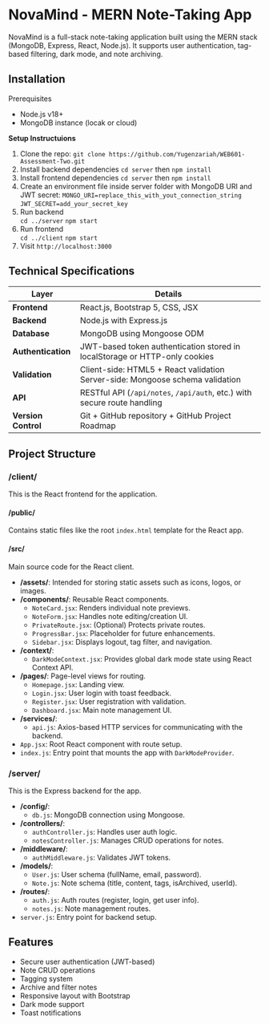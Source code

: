 # NovaMind - MERN Note-Taking App
NovaMind is a full-stack note-taking application built using the MERN stack (MongoDB, Express, React, Node.js). It supports user authentication, tag-based filtering, dark mode, and note archiving.

## Installation
Prerequisites
- Node.js v18+
- MongoDB instance (locak or cloud)

**Setup Instructuions**
1. Clone the repo: `git clone https://github.com/Yugenzariah/WEB601-Assessment-Two.git`
2. Install backend dependencies `cd server` then `npm install`
3. Install frontend dependencies `cd server` then `npm install`
4. Create an environment file inside server folder with MongoDB URI and JWT secret:
   `MONGO_URI=replace_this_with_yout_connection_string` `JWT_SECRET=add_your_secret_key`
5. Run backend <br> `cd ../server` `npm start`
6. Run frontend <br> `cd ../client` `npm start`
7. Visit `http://localhost:3000`

## Technical Specifications

| Layer | Details |
|-------|---------|
| **Frontend** | React.js, Bootstrap 5, CSS, JSX |
| **Backend** | Node.js with Express.js |
| **Database** | MongoDB using Mongoose ODM |
| **Authentication** | JWT-based token authentication stored in localStorage or HTTP-only cookies |
| **Validation** | Client-side: HTML5 + React validation<br> Server-side: Mongoose schema validation |
| **API** | RESTful API (`/api/notes`, `/api/auth`, etc.) with secure route handling |
| **Version Control** | Git + GitHub repository + GitHub Project Roadmap |

## Project Structure

### /client/
This is the React frontend for the application.

#### /public/
Contains static files like the root `index.html` template for the React app.

#### /src/
Main source code for the React client.

- **/assets/**: Intended for storing static assets such as icons, logos, or images.
- **/components/**: Reusable React components.
  - `NoteCard.jsx`: Renders individual note previews.
  - `NoteForm.jsx`: Handles note editing/creation UI.
  - `PrivateRoute.jsx`: (Optional) Protects private routes.
  - `ProgressBar.jsx`: Placeholder for future enhancements.
  - `Sidebar.jsx`: Displays logout, tag filter, and navigation.
- **/context/**:
  - `DarkModeContext.jsx`: Provides global dark mode state using React Context API.
- **/pages/**: Page-level views for routing.
  - `Homepage.jsx`: Landing view.
  - `Login.jsx`: User login with toast feedback.
  - `Register.jsx`: User registration with validation.
  - `Dashboard.jsx`: Main note management UI.
- **/services/**:
  - `api.js`: Axios-based HTTP services for communicating with the backend.
- `App.jsx`: Root React component with route setup.
- `index.js`: Entry point that mounts the app with `DarkModeProvider`.

### /server/
This is the Express backend for the app.

- **/config/**:
  - `db.js`: MongoDB connection using Mongoose.
- **/controllers/**:
  - `authController.js`: Handles user auth logic.
  - `notesController.js`: Manages CRUD operations for notes.
- **/middleware/**:
  - `authMiddleware.js`: Validates JWT tokens.
- **/models/**:
  - `User.js`: User schema (fullName, email, password).
  - `Note.js`: Note schema (title, content, tags, isArchived, userId).
- **/routes/**:
  - `auth.js`: Auth routes (register, login, get user info).
  - `notes.js`: Note management routes.
- `server.js`: Entry point for backend setup.

## Features
- Secure user authentication (JWT-based)
- Note CRUD operations
- Tagging system
- Archive and filter notes
- Responsive layout with Bootstrap
- Dark mode support
- Toast notifications